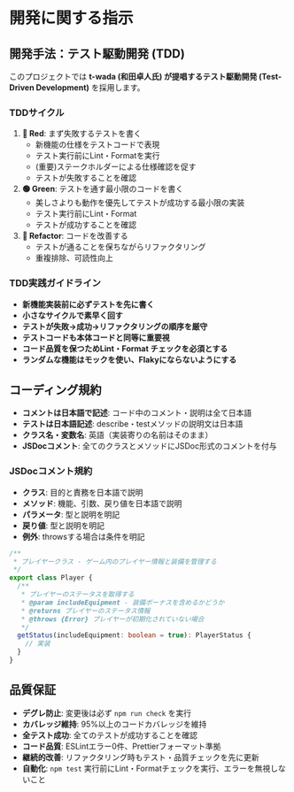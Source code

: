 # 開発に関する指示

## 開発手法：テスト駆動開発 (TDD)
このプロジェクトでは **t-wada (和田卓人氏) が提唱するテスト駆動開発 (Test-Driven Development)** を採用します。

### TDDサイクル
1. **🔴 Red**: まず失敗するテストを書く
   - 新機能の仕様をテストコードで表現
   - テスト実行前にLint・Formatを実行
   - (重要)ステークホルダーによる仕様確認を促す
   - テストが失敗することを確認
2. **🟢 Green**: テストを通す最小限のコードを書く
   - 美しさよりも動作を優先してテストが成功する最小限の実装
   - テスト実行前にLint・Format
   - テストが成功することを確認
3. **🔵 Refactor**: コードを改善する
   - テストが通ることを保ちながらリファクタリング
   - 重複排除、可読性向上

### TDD実践ガイドライン
- **新機能実装前に必ずテストを先に書く**
- **小さなサイクルで素早く回す**
- **テストが失敗→成功→リファクタリングの順序を厳守**
- **テストコードも本体コードと同等に重要視**
- **コード品質を保つためLint・Format チェックを必須とする**
- **ランダムな機能はモックを使い、Flakyにならないようにする**

## コーディング規約
- **コメントは日本語で記述**: コード中のコメント・説明は全て日本語
- **テストは日本語記述**: describe・testメソッドの説明文は日本語
- **クラス名・変数名**: 英語（実装寄りの名前はそのまま）
- **JSDocコメント**: 全てのクラスとメソッドにJSDoc形式のコメントを付与

### JSDocコメント規約
- **クラス**: 目的と責務を日本語で説明
- **メソッド**: 機能、引数、戻り値を日本語で説明
- **パラメータ**: 型と説明を明記
- **戻り値**: 型と説明を明記
- **例外**: throwsする場合は条件を明記

```typescript
/**
 * プレイヤークラス - ゲーム内のプレイヤー情報と装備を管理する
 */
export class Player {
  /**
   * プレイヤーのステータスを取得する
   * @param includeEquipment - 装備ボーナスを含めるかどうか
   * @returns プレイヤーのステータス情報
   * @throws {Error} プレイヤーが初期化されていない場合
   */
  getStatus(includeEquipment: boolean = true): PlayerStatus {
    // 実装
  }
}
```

## 品質保証
- **デグレ防止**: 変更後は必ず `npm run check` を実行
- **カバレッジ維持**: 95%以上のコードカバレッジを維持
- **全テスト成功**: 全てのテストが成功することを確認
- **コード品質**: ESLintエラー0件、Prettierフォーマット準拠
- **継続的改善**: リファクタリング時もテスト・品質チェックを先に更新
- **自動化**: `npm test` 実行前にLint・Formatチェックを実行、エラーを無視しないこと
